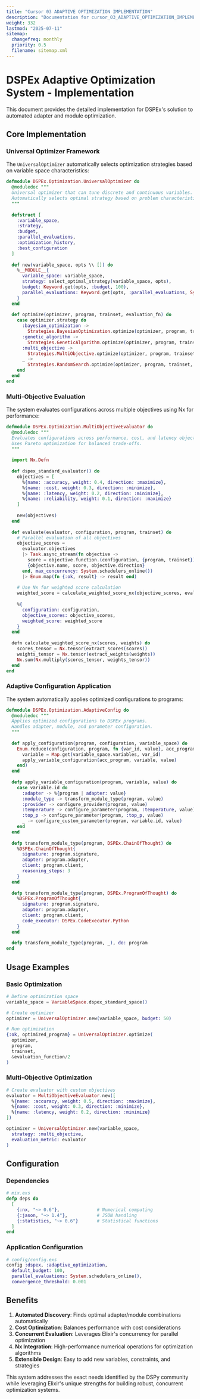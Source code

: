 ```yaml
---
title: "Cursor 03 ADAPTIVE OPTIMIZATION IMPLEMENTATION"
description: "Documentation for cursor_03_ADAPTIVE_OPTIMIZATION_IMPLEMENTATION from the Ds ex repository."
weight: 332
lastmod: "2025-07-11"
sitemap:
  changefreq: monthly
  priority: 0.5
  filename: sitemap.xml
---
```


# DSPEx Adaptive Optimization System - Implementation

This document provides the detailed implementation for DSPEx's solution to automated adapter and module optimization.

## Core Implementation

### Universal Optimizer Framework

The `UniversalOptimizer` automatically selects optimization strategies based on variable space characteristics:

```elixir
defmodule DSPEx.Optimization.UniversalOptimizer do
  @moduledoc """
  Universal optimizer that can tune discrete and continuous variables.
  Automatically selects optimal strategy based on problem characteristics.
  """
  
  defstruct [
    :variable_space,
    :strategy,
    :budget,
    :parallel_evaluations,
    :optimization_history,
    :best_configuration
  ]
  
  def new(variable_space, opts \\ []) do
    %__MODULE__{
      variable_space: variable_space,
      strategy: select_optimal_strategy(variable_space, opts),
      budget: Keyword.get(opts, :budget, 100),
      parallel_evaluations: Keyword.get(opts, :parallel_evaluations, System.schedulers_online())
    }
  end
  
  def optimize(optimizer, program, trainset, evaluation_fn) do
    case optimizer.strategy do
      :bayesian_optimization -> 
        Strategies.BayesianOptimization.optimize(optimizer, program, trainset, evaluation_fn)
      :genetic_algorithm -> 
        Strategies.GeneticAlgorithm.optimize(optimizer, program, trainset, evaluation_fn)
      :multi_objective -> 
        Strategies.MultiObjective.optimize(optimizer, program, trainset, evaluation_fn)
      _ -> 
        Strategies.RandomSearch.optimize(optimizer, program, trainset, evaluation_fn)
    end
  end
end
```

### Multi-Objective Evaluation

The system evaluates configurations across multiple objectives using Nx for performance:

```elixir
defmodule DSPEx.Optimization.MultiObjectiveEvaluator do
  @moduledoc """
  Evaluates configurations across performance, cost, and latency objectives.
  Uses Pareto optimization for balanced trade-offs.
  """
  
  import Nx.Defn
  
  def dspex_standard_evaluator() do
    objectives = [
      %{name: :accuracy, weight: 0.4, direction: :maximize},
      %{name: :cost, weight: 0.3, direction: :minimize},
      %{name: :latency, weight: 0.2, direction: :minimize},
      %{name: :reliability, weight: 0.1, direction: :maximize}
    ]
    
    new(objectives)
  end
  
  def evaluate(evaluator, configuration, program, trainset) do
    # Parallel evaluation of all objectives
    objective_scores = 
      evaluator.objectives
      |> Task.async_stream(fn objective ->
        score = objective.function.(configuration, {program, trainset})
        {objective.name, score, objective.direction}
      end, max_concurrency: System.schedulers_online())
      |> Enum.map(fn {:ok, result} -> result end)
    
    # Use Nx for weighted score calculation
    weighted_score = calculate_weighted_score_nx(objective_scores, evaluator.weights)
    
    %{
      configuration: configuration,
      objective_scores: objective_scores,
      weighted_score: weighted_score
    }
  end
  
  defn calculate_weighted_score_nx(scores, weights) do
    scores_tensor = Nx.tensor(extract_scores(scores))
    weights_tensor = Nx.tensor(extract_weights(weights))
    Nx.sum(Nx.multiply(scores_tensor, weights_tensor))
  end
end
```

### Adaptive Configuration Application

The system automatically applies optimized configurations to programs:

```elixir
defmodule DSPEx.Optimization.AdaptiveConfig do
  @moduledoc """
  Applies optimized configurations to DSPEx programs.
  Handles adapter, module, and parameter configuration.
  """
  
  def apply_configuration(program, configuration, variable_space) do
    Enum.reduce(configuration, program, fn {var_id, value}, acc_program ->
      variable = Map.get(variable_space.variables, var_id)
      apply_variable_configuration(acc_program, variable, value)
    end)
  end
  
  defp apply_variable_configuration(program, variable, value) do
    case variable.id do
      :adapter -> %{program | adapter: value}
      :module_type -> transform_module_type(program, value)
      :provider -> configure_provider(program, value)
      :temperature -> configure_parameter(program, :temperature, value)
      :top_p -> configure_parameter(program, :top_p, value)
      _ -> configure_custom_parameter(program, variable.id, value)
    end
  end
  
  defp transform_module_type(program, DSPEx.ChainOfThought) do
    %DSPEx.ChainOfThought{
      signature: program.signature,
      adapter: program.adapter,
      client: program.client,
      reasoning_steps: 3
    }
  end
  
  defp transform_module_type(program, DSPEx.ProgramOfThought) do
    %DSPEx.ProgramOfThought{
      signature: program.signature,
      adapter: program.adapter,
      client: program.client,
      code_executor: DSPEx.CodeExecutor.Python
    }
  end
  
  defp transform_module_type(program, _), do: program
end
```

## Usage Examples

### Basic Optimization

```elixir
# Define optimization space
variable_space = VariableSpace.dspex_standard_space()

# Create optimizer
optimizer = UniversalOptimizer.new(variable_space, budget: 50)

# Run optimization
{:ok, optimized_program} = UniversalOptimizer.optimize(
  optimizer, 
  program, 
  trainset, 
  &evaluation_function/2
)
```

### Multi-Objective Optimization

```elixir
# Create evaluator with custom objectives
evaluator = MultiObjectiveEvaluator.new([
  %{name: :accuracy, weight: 0.5, direction: :maximize},
  %{name: :cost, weight: 0.3, direction: :minimize},
  %{name: :latency, weight: 0.2, direction: :minimize}
])

optimizer = UniversalOptimizer.new(variable_space,
  strategy: :multi_objective,
  evaluation_metric: evaluator
)
```

## Configuration

### Dependencies

```elixir
# mix.exs
defp deps do
  [
    {:nx, "~> 0.6"},              # Numerical computing
    {:jason, "~> 1.4"},           # JSON handling
    {:statistics, "~> 0.6"}       # Statistical functions
  ]
end
```

### Application Configuration

```elixir
# config/config.exs
config :dspex, :adaptive_optimization,
  default_budget: 100,
  parallel_evaluations: System.schedulers_online(),
  convergence_threshold: 0.001
```

## Benefits

1. **Automated Discovery**: Finds optimal adapter/module combinations automatically
2. **Cost Optimization**: Balances performance with cost considerations  
3. **Concurrent Evaluation**: Leverages Elixir's concurrency for parallel optimization
4. **Nx Integration**: High-performance numerical operations for optimization algorithms
5. **Extensible Design**: Easy to add new variables, constraints, and strategies

This system addresses the exact needs identified by the DSPy community while leveraging Elixir's unique strengths for building robust, concurrent optimization systems. 